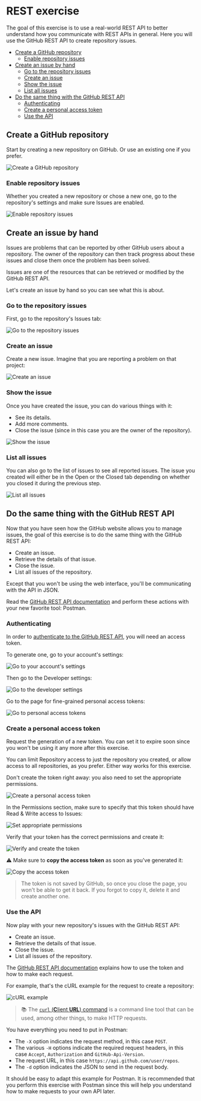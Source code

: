 # REST exercise

The goal of this exercise is to use a real-world REST API to better understand
how you communicate with REST APIs in general. Here you will use the GitHub REST
API to create repository issues.

<!-- START doctoc generated TOC please keep comment here to allow auto update -->
<!-- DON'T EDIT THIS SECTION, INSTEAD RE-RUN doctoc TO UPDATE -->

- [Create a GitHub repository](#create-a-github-repository)
  - [Enable repository issues](#enable-repository-issues)
- [Create an issue by hand](#create-an-issue-by-hand)
  - [Go to the repository issues](#go-to-the-repository-issues)
  - [Create an issue](#create-an-issue)
  - [Show the issue](#show-the-issue)
  - [List all issues](#list-all-issues)
- [Do the same thing with the GitHub REST API](#do-the-same-thing-with-the-github-rest-api)
  - [Authenticating](#authenticating)
  - [Create a personal access token](#create-a-personal-access-token)
  - [Use the API](#use-the-api)

<!-- END doctoc generated TOC please keep comment here to allow auto update -->



## Create a GitHub repository

Start by creating a new repository on GitHub. Or use an existing one if you
prefer.

![Create a GitHub repository](../images/rest-01-create-repo.png)

### Enable repository issues

Whether you created a new repository or chose a new one, go to the repository's
settings and make sure Issues are enabled.

![Enable repository issues](../images/rest-02-enable-repo-issues.png)



## Create an issue by hand

Issues are problems that can be reported by other GitHub users about a
repository. The owner of the repository can then track progress about these
issues and close them once the problem has been solved.

Issues are one of the resources that can be retrieved or modified by the GitHub
REST API.

Let's create an issue by hand so you can see what this is about.

### Go to the repository issues

First, go to the repository's Issues tab:

![Go to the repository issues](../images/rest-03-repo-issues.png)

### Create an issue

Create a new issue. Imagine that you are reporting a problem on that project:

![Create an issue](../images/rest-04-create-issue.png)

### Show the issue

Once you have created the issue, you can do various things with it:

* See its details.
* Add more comments.
* Close the issue (since in this case you are the owner of the repository).

![Show the issue](../images/rest-05-show-issue.png)

### List all issues

You can also go to the list of issues to see all reported issues. The issue you
created will either be in the Open or the Closed tab depending on whether you
closed it during the previous step.

![List all issues](../images/rest-06-list-issues.png)



## Do the same thing with the GitHub REST API

Now that you have seen how the GitHub website allows you to manage issues, the
goal of this exercise is to do the same thing with the GitHub REST API:

* Create an issue.
* Retrieve the details of that issue.
* Close the issue.
* List all issues of the repository.

Except that you won't be using the web interface, you'll be communicating with
the API in JSON.

Read the [GitHub REST API documentation](https://docs.github.com/en/rest) and
perform these actions with your new favorite tool: Postman.

### Authenticating

In order to [authenticate to the GitHub REST
API](https://docs.github.com/en/rest/guides/getting-started-with-the-rest-api?apiVersion=2022-11-28#authenticating),
you will need an access token.

To generate one, go to your account's settings:

![Go to your account's settings](../images/rest-07-go-to-settings.png)

Then go to the Developer settings:

![Go to the developer settings](../images/rest-08-go-to-developer-settings.png)

Go to the page for fine-grained personal access tokens:

![Go to personal access tokens](../images/rest-09-go-to-access-tokens.png)

### Create a personal access token

Request the generation of a new token. You can set it to expire soon since you
won't be using it any more after this exercise.

You can limit Repository access to just the repository you created, or allow
access to all repositories, as you prefer. Either way works for this exercise.

Don't create the token right away: you also need to set the appropriate
permissions.

![Create a personal access token](../images/rest-10-create-access-token.png)

In the Permissions section, make sure to specify that this token should have
Read & Write access to Issues:

![Set appropriate permissions](../images/rest-11-assign-permissions.png)

Verify that your token has the correct permissions and create it:

![Verify and create the token](../images/rest-12-verify-and-create-access-token.png)

:warning: Make sure to **copy the access token** as soon as you've generated it:

![Copy the access token](../images/rest-13-copy-access-token.png)

> The token is not saved by GitHub, so once you close the page, you won't be
> able to get it back. If you forgot to copy it, delete it and create another
> one.

### Use the API

Now play with your new repository's issues with the GitHub REST API:

* Create an issue.
* Retrieve the details of that issue.
* Close the issue.
* List all issues of the repository.

The [GitHub REST API documentation](https://docs.github.com/en/rest)
explains how to use the token and how to make each request.

For example, that's the cURL example for the request to create a repository:

![cURL example](../images/rest-14-api-docs.png)

> :books: The [`curl` (**C**lient **URL**)
> command](https://curl.se/docs/manpage.html) is a command line tool that can be
> used, among other things, to make HTTP requests.

You have everything you need to put in Postman:

* The `-X` option indicates the request method, in this case `POST`.
* The various `-H` options indicate the required request headers, in this case
  `Accept`, `Authorization` and `GitHub-Api-Version`.
* The request URL, in this case `https://api.github.com/user/repos`.
* The `-d` option indicates the JSON to send in the request body.

It should be easy to adapt this example for Postman. It is recommended that you
perform this exercise with Postman since this will help you understand how to
make requests to your own API later.
